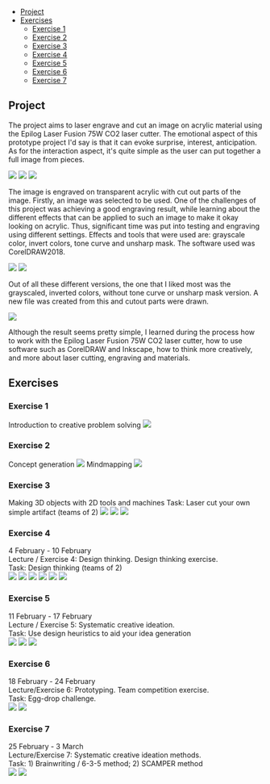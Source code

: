 - [Project](#project)
- [Exercises](#exercises)
  * [Exercise 1](#exercise-1)
  * [Exercise 2](#exercise-2)
  * [Exercise 3](#exercise-3)
  * [Exercise 4](#exercise-4)
  * [Exercise 5](#exercise-5)
  * [Exercise 6](#exercise-6)
  * [Exercise 7](#exercise-7)

## Project 

The project aims to laser engrave and cut an image on acrylic material using the Epilog Laser Fusion 75W CO2 laser cutter. The emotional aspect of this prototype project I'd say is that it can evoke surprise, interest, anticipation. As for the interaction aspect, it's quite simple as the user can put together a full image from pieces.

<img src="Project 1.1.jpg">
<img src="Project 1.2.jpg">
<img src="Project 1.3.jpg">

The image is engraved on transparent acrylic with cut out parts of the image. Firstly, an image was selected to be used. One of the challenges of this project was achieving a good engraving result, while learning about the different effects that can be applied to such an image to make it okay looking on acrylic. Thus, significant time was put into testing and engraving using different settings. Effects and tools that were used are: grayscale color, invert colors, tone curve and unsharp mask. The software used was CorelDRAW2018. 

<img src="Project 2.1.PNG">
<img src="Project 2.2.PNG">

Out of all these different versions, the one that I liked most was the grayscaled, inverted colors, without tone curve or unsharp mask version. A new file was created from this and cutout parts were drawn. 

<img src="Project 3.1.PNG">

Although the result seems pretty simple, I learned during the process how to work with the Epilog Laser Fusion 75W CO2 laser cutter, how to use software such as CorelDRAW and Inkscape, how to think more creatively, and more about laser cutting, engraving and materials.

## Exercises

### Exercise 1

Introduction to creative problem solving
<img src="Exercise 1.jpg">

### Exercise 2

Concept generation
<img src="Exercise 2.1.jpg">
Mindmapping
<img src="Exercise 2.2.jpg">

### Exercise 3

Making 3D objects with 2D tools and machines
Task: Laser cut your own simple artifact (teams of 2)
<img src="Exercise 3.1.jpg">
<img src="Exercise 3.2.jpg">
<img src="Exercise 3.3.jpg">

### Exercise 4

4 February - 10 February  
Lecture / Exercise 4: Design thinking. Design thinking exercise.  
Task: Design thinking (teams of 2)  
<img src="Exercise 4.1.jpg">
<img src="Exercise 4.2.jpg">
<img src="Exercise 4.3.jpg">
<img src="Exercise 4.4.jpg">
<img src="Exercise 4.5.jpg">
<img src="Exercise 4.6.jpg">

### Exercise 5

11 February - 17 February  
Lecture / Exercise 5: Systematic creative ideation.  
Task: Use design heuristics to aid your idea generation  
<img src="Exercise 5.1.jpg">
<img src="Exercise 5.2.jpg">
<img src="Exercise 5.3.jpg">

### Exercise 6

18 February - 24 February  
Lecture/Exercise 6: Prototyping. Team competition exercise.  
Task: Egg-drop challenge.  
<img src="Exercise 6.1.jpg">
<img src="Exercise 6.2.jpg">

### Exercise 7

25 February - 3 March  
Lecture/Exercise 7: Systematic creative ideation methods.  
Task: 1) Brainwriting /  6-3-5 method; 2) SCAMPER method  
<img src="Exercise 7.1.jpg">
<img src="Exercise 7.2.jpg">
